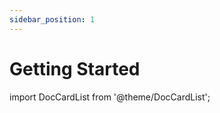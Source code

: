 ```yaml
---
sidebar_position: 1
---
```


# Getting Started

import DocCardList from '@theme/DocCardList';

<DocCardList />
